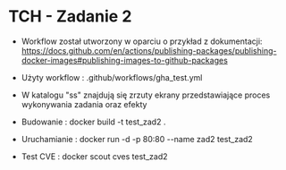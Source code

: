 # TCH - Zadanie 2

- Workflow został utworzony w oparciu o przykład z dokumentacji:</br>
https://docs.github.com/en/actions/publishing-packages/publishing-docker-images#publishing-images-to-github-packages

- Użyty workflow : .github/workflows/gha_test.yml

- W katalogu "ss" znajdują się zrzuty ekrany przedstawiające proces wykonywania zadania oraz efekty

- Budowanie : docker build -t test_zad2 .
- Uruchamianie : docker run -d -p 80:80 --name zad2 test_zad2
- Test CVE : docker scout cves test_zad2



